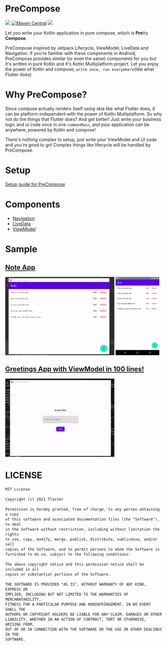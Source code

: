 # PreCompose
[![](https://jitpack.io/v/Tlaster/PreCompose.svg)](https://jitpack.io/#Tlaster/PreCompose)
[![Maven Central](https://maven-badges.herokuapp.com/maven-central/moe.tlaster/precompose/badge.svg)](https://maven-badges.herokuapp.com/maven-central/moe.tlaster/precompose)
[![](https://img.shields.io/badge/compose--jb-0.4.0--build211-blue)](https://github.com/JetBrains/compose-jb)

Let you write your Kotlin application in pure compose, which is **Pre**tty **Compose**.

PreCompose inspired by Jetpack Lifecycle, ViewModel, LiveData and Navigation. If you're familiar with these components in Android, PreCompose provides similar (or even the same) components for you but it's written in pure Kotlin and it's Kotlin Multiplatform project. Let you enjoy the power of Kotlin and compose, `write once, run everywhere`(like what Flutter does)

# Why PreCompose?
Since compose actually renders itself using skia like what Flutter does, it can be platform-independent with the power of Kotlin Multiplatform. So why not do the things that Flutter does? And get better! Just write your business logic and ui code once in one `commonMain`, and your application can be anywhere, powered by Kotlin and compose!  

There's nothing complex to setup, just write your ViewModel and UI code and you're good to go! Complex things like lifecycle will be handled by PreCompose.

# Setup
[Setup guide for PreCompose](/docs/setup.md)

# Components
 - [Navigation](/docs/component/navigation.md)
 - [LiveData](/docs/component/live_data.md)
 - [ViewModel](/docs/component/view_model.md)

# Sample
## [Note App](/docs/sample.md#note-app)
<img src="media/note_app.webp" height="250">
<img src="media/note_app_android.webp" height="250">

## [Greetings App with ViewModel in 100 lines!](/docs/sample.md#greetings-app-with-viewmodel-in-100-lines)
<img src="media/greeting_app.gif" height="250">

# LICENSE
```
MIT License

Copyright (c) 2021 Tlaster

Permission is hereby granted, free of charge, to any person obtaining a copy
of this software and associated documentation files (the "Software"), to deal
in the Software without restriction, including without limitation the rights
to use, copy, modify, merge, publish, distribute, sublicense, and/or sell
copies of the Software, and to permit persons to whom the Software is
furnished to do so, subject to the following conditions:

The above copyright notice and this permission notice shall be included in all
copies or substantial portions of the Software.

THE SOFTWARE IS PROVIDED "AS IS", WITHOUT WARRANTY OF ANY KIND, EXPRESS OR
IMPLIED, INCLUDING BUT NOT LIMITED TO THE WARRANTIES OF MERCHANTABILITY,
FITNESS FOR A PARTICULAR PURPOSE AND NONINFRINGEMENT. IN NO EVENT SHALL THE
AUTHORS OR COPYRIGHT HOLDERS BE LIABLE FOR ANY CLAIM, DAMAGES OR OTHER
LIABILITY, WHETHER IN AN ACTION OF CONTRACT, TORT OR OTHERWISE, ARISING FROM,
OUT OF OR IN CONNECTION WITH THE SOFTWARE OR THE USE OR OTHER DEALINGS IN THE
SOFTWARE.
```